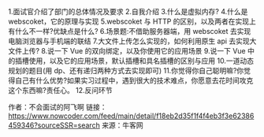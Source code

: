 1.面试官介绍了部门的总体情况及要求 2.自我介绍 3.什么是虚拟内存? 4.什么是 webscoket，它的原理与实现
5.webscoket 与 HTTP 的区别，以及两者在实现上有什么不一样?优缺点是什么? 6.场景题:不借助服务器端，用 webscoket 去实现电脑浏览器与手机端的联结 7.大文件上传怎么实现的，如何利用原生 api 去实现大文件上传? 8.说一下 Vue 的双向绑定，以及你使用它的应用场景 9.说一下 Vue 中的插槽使用，以及它的应用场景，默认插槽和具名插槽的区别与应用 10.一道动态规划的题目(用 dp、还有递归两种方式去实现即可) 11.你觉得你自己聪明嘛?你觉得自己有什么优势?如果实习过程中，遇到很大的技术难点，你愿意去花时间攻克这个东西嘛?责任心。 12.反问环节

作者：不会面试的阿飞啊
链接：https://www.nowcoder.com/feed/main/detail/f18eb2d35f1f4f4eb3f3e62386459346?sourceSSR=search
来源：牛客网
